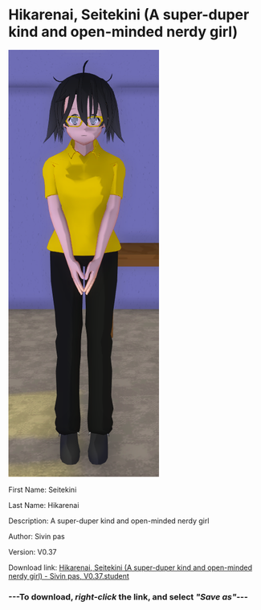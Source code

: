 # Hikarenai, Seitekini (A super-duper kind and open-minded nerdy girl)

<img src = "https://raw.githubusercontent.com/Arbiter1223/Daigaku-Gurashi-Custom-Students/master/Students/Files/Hikarenai%2C%20Seitekini%20(A%20super-duper%20kind%20and%20open-minded%20nerdy%20girl).png">

First Name: Seitekini

Last Name: Hikarenai

Description: A super-duper kind and open-minded nerdy girl

Author: Sivin pas

Version: V0.37

Download link: <a href="https://raw.githubusercontent.com/Arbiter1223/Daigaku-Gurashi-Custom-Students/master/Students/Files/Hikarenai%2C%20Seitekini%20(A%20super-duper%20kind%20and%20open-minded%20nerdy%20girl)%20-%20Sivin%20pas%2C%20V0.37.student">Hikarenai, Seitekini (A super-duper kind and open-minded nerdy girl) - Sivin pas, V0.37.student</a>

### ---**To download, _right-click_ the link, and select _"Save as"_**---
